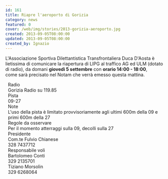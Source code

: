 ```yaml
---
id: 161
title: Riapre l'aeroporto di Gorizia
category: news
featured: 0
cover: /web/img/stories/2013-gorizia-aeroporto.jpg
created: 2013-09-05T08:00:00
updated: 2013-09-05T08:00:00
created_by: Ignazio
---
```


<img align="left" alt="" class="float-start mr-3 w-[300px] h-[160px] object-cover" src="/web/img/stories/2013-gorizia-aeroporto.jpg"/>

L'Associazione Sportiva Dilettantistica Transfrontaliera Duca D'Aosta è lietissima di comunicare la riapertura di LIPG al traffico AG ed ULM (dotato di radio), da domani <strong>giovedì 5 settembre</strong> con <strong>orario 14:00 - 18:00</strong>,<br />
come sarà precisato nel Notam che verrà emesso questa mattina.

<style>
    .grid > div {
        padding: 0 0.5rem;
        border-bottom-width: 1px;
        --tw-border-opacity: 1;
        border-color: rgb(255 237 213 / var(--tw-border-opacity));
    }

    .grid > div:nth-of-type(1),
    .grid > div:nth-of-type(2) {
        border-top-width: 1px;
    }
</style>

<div class="grid grid-cols-[auto,1fr,1fr] my-4">
    <div class="  bg-orange-50">Radio</div>
    <div class="  col-span-2">Gorizia Radio su 119.85</div>
    <div class=" bg-orange-50">Pista</div>
    <div class=" col-span-2">09-27</div>
    <div class=" bg-orange-50">Note</div>
    <div class=" col-span-2">L'uso della pista è limitato provvisoriamente agli ultimi 600m della 09 e primi 600m della 27</div>
    <div class=" bg-orange-50">Regole da osservare</div>
    <div class=" col-span-2">Per il momento atterraggi sulla 09, decolli sulla 27</div>
    <div class=" bg-orange-50">Presidente</div>
    <div class="">Com.te Fulvio Chianese</div>
    <div class=" bg-orange-50">328 7437712</div>
    <div class=" bg-orange-50">Responsabile voli</div>
    <div class="">Bartolomeo Conti</div>
    <div class=" bg-orange-50">329 2135701</div>
    <div class=""></div>
    <div class="">Tiziano Morsolin</div>
    <div class=" bg-orange-50">329 6268064</div>
</div>
